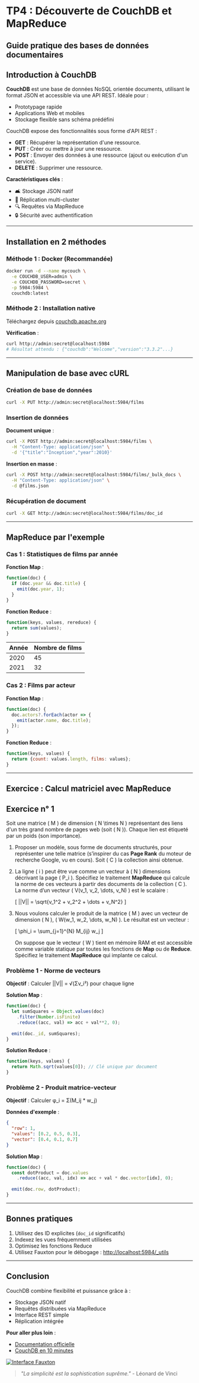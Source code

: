 # TP4 : Découverte de CouchDB et MapReduce
## Guide pratique des bases de données documentaires

## Introduction à CouchDB
**CouchDB** est une base de données NoSQL orientée documents, utilisant le format JSON et accessible via une API REST. Idéale pour :
- Prototypage rapide
- Applications Web et mobiles
- Stockage flexible sans schéma prédéfini

CouchDB expose des fonctionnalités sous forme d'API REST :
  - **GET** : Récupérer la représentation d'une ressource.
  - **PUT** : Créer ou mettre à jour une ressource.
  - **POST** : Envoyer des données à une ressource (ajout ou exécution d'un service).
  - **DELETE** : Supprimer une ressource.

**Caractéristiques clés** :
- 🛋️ Stockage JSON natif
- 🔄 Réplication multi-cluster
- 🔍 Requêtes via MapReduce
- 🔒 Sécurité avec authentification

---

## Installation en 2 méthodes

### Méthode 1 : Docker (Recommandée)
```bash
docker run -d --name mycouch \
  -e COUCHDB_USER=admin \
  -e COUCHDB_PASSWORD=secret \
  -p 5984:5984 \
  couchdb:latest
```

### Méthode 2 : Installation native
Téléchargez depuis [couchdb.apache.org](https://couchdb.apache.org/)

**Vérification** :
```bash
curl http://admin:secret@localhost:5984
# Résultat attendu : {"couchdb":"Welcome","version":"3.3.2"...}
```

---

## Manipulation de base avec cURL

### Création de base de données
```bash
curl -X PUT http://admin:secret@localhost:5984/films
```

### Insertion de données
**Document unique** :
```bash
curl -X POST http://admin:secret@localhost:5984/films \
  -H "Content-Type: application/json" \
  -d '{"title":"Inception","year":2010}'
```

**Insertion en masse** :
```bash
curl -X POST http://admin:secret@localhost:5984/films/_bulk_docs \
  -H "Content-Type: application/json" \
  -d @films.json
```

### Récupération de document
```bash
curl -X GET http://admin:secret@localhost:5984/films/doc_id
```

---

## MapReduce par l'exemple

### Cas 1 : Statistiques de films par année

**Fonction Map** :
```javascript
function(doc) {
  if (doc.year && doc.title) {
    emit(doc.year, 1);
  }
}
```

**Fonction Reduce** :
```javascript
function(keys, values, rereduce) {
  return sum(values);
}
```

| Année | Nombre de films |
|-------|-----------------|
| 2020  | 45              |
| 2021  | 32              |

### Cas 2 : Films par acteur

**Fonction Map** :
```javascript
function(doc) {
  doc.actors?.forEach(actor => {
    emit(actor.name, doc.title);
  });
}
```

**Fonction Reduce** :
```javascript
function(keys, values) {
  return {count: values.length, films: values};
}
```

---

## Exercice : Calcul matriciel avec MapReduce

## Exercice n° 1

Soit une matrice \( M \) de dimension \( N \times N \) représentant des liens d'un très grand nombre de pages web (soit \( N \)). Chaque lien est étiqueté par un poids (son importance).

1. Proposer un modèle, sous forme de documents structurés, pour représenter une telle matrice (s’inspirer du cas **Page Rank** du moteur de recherche Google, vu en cours). Soit \( C \) la collection ainsi obtenue.

2. La ligne \( i \) peut être vue comme un vecteur à \( N \) dimensions décrivant la page \( P_i \). Spécifiez le traitement **MapReduce** qui calcule la norme de ces vecteurs à partir des documents de la collection \( C \).  
   La norme d’un vecteur \( V(v_1, v_2, \dots, v_N) \) est le scalaire :

   \[
   ||V|| = \sqrt{v_1^2 + v_2^2 + \dots + v_N^2}
   \]

3. Nous voulons calculer le produit de la matrice \( M \) avec un vecteur de dimension \( N \), \( W(w_1, w_2, \dots, w_N) \). Le résultat est un vecteur :

   \[
   \phi_i = \sum_{j=1}^{N} M_{ij} w_j
   \]

   On suppose que le vecteur \( W \) tient en mémoire RAM et est accessible comme variable statique par toutes les fonctions de **Map** ou de **Reduce**.  
   Spécifiez le traitement **MapReduce** qui implante ce calcul.


### Problème 1 - Norme de vecteurs
**Objectif** : Calculer ||V|| = √(Σv_i²) pour chaque ligne

**Solution Map** :
```javascript
function(doc) {
  let sumSquares = Object.values(doc)
    .filter(Number.isFinite)
    .reduce((acc, val) => acc + val**2, 0);
  
  emit(doc._id, sumSquares);
}
```

**Solution Reduce** :
```javascript
function(keys, values) {
  return Math.sqrt(values[0]); // Clé unique par document
}
```

### Problème 2 - Produit matrice-vecteur
**Objectif** : Calculer φ_i = Σ(M_ij * w_j)

**Données d'exemple** :
```json
{
  "row": 1,
  "values": [0.2, 0.5, 0.3],
  "vector": [0.4, 0.1, 0.7]
}
```

**Solution Map** :
```javascript
function(doc) {
  const dotProduct = doc.values
    .reduce((acc, val, idx) => acc + val * doc.vector[idx], 0);
  
  emit(doc.row, dotProduct);
}
```

---

## Bonnes pratiques
1. Utilisez des ID explicites (`doc_id` significatifs)
2. Indexez les vues fréquemment utilisées
3. Optimisez les fonctions Reduce
4. Utilisez Fauxton pour le débogage : [http://localhost:5984/_utils](http://localhost:5984/_utils)

---

## Conclusion
CouchDB combine flexibilité et puissance grâce à :
- Stockage JSON natif
- Requêtes distribuées via MapReduce
- Interface REST simple
- Réplication intégrée

**Pour aller plus loin** :
- [Documentation officielle](https://docs.couchdb.org/en/stable/)
- [CouchDB en 10 minutes](https://guide.couchdb.org)

[![Interface Fauxton](https://raw.githubusercontent.com/apache/couchdb-documentation/main/src/images/fauxton.png)](http://localhost:5984/_utils)

> *"La simplicité est la sophistication suprême."* - Léonard de Vinci
